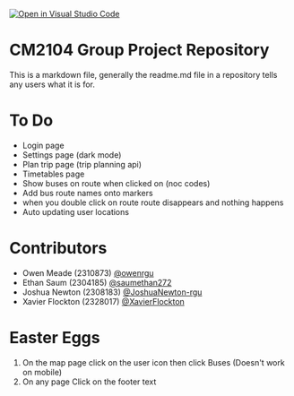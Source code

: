 [![Open in Visual Studio Code](https://classroom.github.com/assets/open-in-vscode-2e0aaae1b6195c2367325f4f02e2d04e9abb55f0b24a779b69b11b9e10269abc.svg)](https://classroom.github.com/online_ide?assignment_repo_id=15957512&assignment_repo_type=AssignmentRepo)

# CM2104 Group Project Repository
This is a markdown file, generally the readme.md file in a repository tells any users what it is for. 

# To Do
- Login page
- Settings page (dark mode)
- Plan trip page (trip planning api)
- Timetables page
- Show buses on route when clicked on (noc codes)
- Add bus route names onto markers
- when you double click on route route disappears and nothing happens
- Auto updating user locations

# Contributors

- Owen Meade (2310873) [@owenrgu](https://github.com/owenrgu)
- Ethan Saum (2304185) [@saumethan272](https://github.com/saumethan272)
- Joshua Newton (2308183) [@JoshuaNewton-rgu](https://github.com/JoshuaNewton-rgu)
- Xavier Flockton (2328017) [@XavierFlockton](https://github.com/XavierFlockton)

# Easter Eggs

1. On the map page click on the user icon then click Buses (Doesn't work on mobile)
2. On any page Click on the footer text
